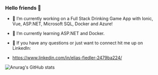 ### Hello friends 👋

- 🔭 I’m currently working on a Full Stack Drinking Game App with Ionic, Vue, ASP.NET, Microsoft SQL, Docker and Azure!
- 🌱 I’m currently learning ASP.NET and Docker.

- 📧 If you have any questions or just want to connect hit me up on LinkedIn:
-  https://www.linkedin.com/in/elias-fiedler-2479ba224/


![Anurag's GitHub stats](https://github-readme-stats.vercel.app/api?username=Eliasfied&show_icons=true&theme=tokyonight)

